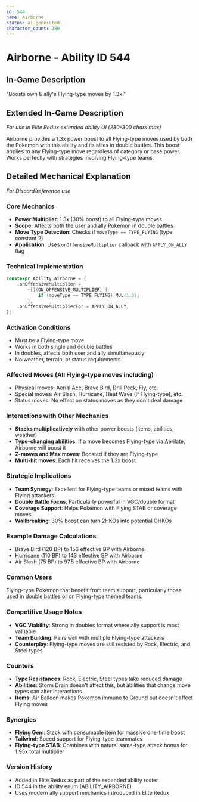```yaml
---
id: 544
name: Airborne
status: ai-generated
character_count: 280
---
```


# Airborne - Ability ID 544

## In-Game Description
"Boosts own & ally's Flying-type moves by 1.3x."

## Extended In-Game Description
*For use in Elite Redux extended ability UI (280-300 chars max)*

Airborne provides a 1.3x power boost to all Flying-type moves used by both the Pokemon with this ability and its allies in double battles. This boost applies to any Flying-type move regardless of category or base power. Works perfectly with strategies involving Flying-type teams.

## Detailed Mechanical Explanation
*For Discord/reference use*

### Core Mechanics
- **Power Multiplier**: 1.3x (30% boost) to all Flying-type moves
- **Scope**: Affects both the user and ally Pokemon in double battles
- **Move Type Detection**: Checks if `moveType == TYPE_FLYING` (type constant 2)
- **Application**: Uses `onOffensiveMultiplier` callback with `APPLY_ON_ALLY` flag

### Technical Implementation
```cpp
constexpr Ability Airborne = {
    .onOffensiveMultiplier =
        +[](ON_OFFENSIVE_MULTIPLIER) {
            if (moveType == TYPE_FLYING) MUL(1.3);
        },
    .onOffensiveMultiplierFor = APPLY_ON_ALLY,
};
```

### Activation Conditions
- Must be a Flying-type move
- Works in both single and double battles
- In doubles, affects both user and ally simultaneously
- No weather, terrain, or status requirements

### Affected Moves (All Flying-type moves including)
- Physical moves: Aerial Ace, Brave Bird, Drill Peck, Fly, etc.
- Special moves: Air Slash, Hurricane, Heat Wave (if Flying-type), etc.
- Status moves: No effect on status moves as they don't deal damage

### Interactions with Other Mechanics
- **Stacks multiplicatively** with other power boosts (items, abilities, weather)
- **Type-changing abilities**: If a move becomes Flying-type via Aerilate, Airborne will boost it
- **Z-moves and Max moves**: Boosted if they are Flying-type
- **Multi-hit moves**: Each hit receives the 1.3x boost

### Strategic Implications
- **Team Synergy**: Excellent for Flying-type teams or mixed teams with Flying attackers
- **Double Battle Focus**: Particularly powerful in VGC/double format
- **Coverage Support**: Helps Pokemon with Flying STAB or coverage moves
- **Wallbreaking**: 30% boost can turn 2HKOs into potential OHKOs

### Example Damage Calculations
- Brave Bird (120 BP) to 156 effective BP with Airborne
- Hurricane (110 BP) to 143 effective BP with Airborne
- Air Slash (75 BP) to 97.5 effective BP with Airborne

### Common Users
Flying-type Pokemon that benefit from team support, particularly those used in double battles or on Flying-type themed teams.

### Competitive Usage Notes
- **VGC Viability**: Strong in doubles format where ally support is most valuable
- **Team Building**: Pairs well with multiple Flying-type attackers
- **Counterplay**: Flying-type moves are still resisted by Rock, Electric, and Steel types

### Counters
- **Type Resistances**: Rock, Electric, Steel types take reduced damage
- **Abilities**: Storm Drain doesn't affect this, but abilities that change move types can alter interactions
- **Items**: Air Balloon makes Pokemon immune to Ground but doesn't affect Flying moves

### Synergies
- **Flying Gem**: Stack with consumable item for massive one-time boost
- **Tailwind**: Speed support for Flying-type teammates
- **Flying-type STAB**: Combines with natural same-type attack bonus for 1.95x total multiplier

### Version History
- Added in Elite Redux as part of the expanded ability roster
- ID 544 in the ability enum (ABILITY_AIRBORNE)
- Uses modern ally support mechanics introduced in Elite Redux